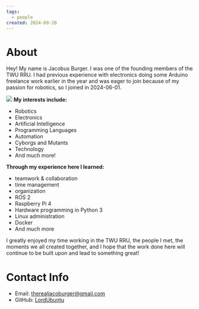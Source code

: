 ```yaml
---
tags:
  - people
created: 2024-09-20
---
```


# About
Hey! My name is Jacobus Burger. I was one of the founding members of the TWU RRU. I had previous experience with electronics doing some Arduino freelance work earlier in the year and was eager to join because of my passion for robotics, so I joined in 2024-06-01.

![](People/Jacobus%20Burger%20Picture.jpg)
**My interests include:**
- Robotics
- Electronics
- Artificial Intelligence
- Programming Languages
- Automation
- Cyborgs and Mutants
- Technology
- And much more!

**Through my experience here I learned:**
- teamwork & collaboration
- time management
- organization
- ROS 2
- Raspberry Pi 4
- Hardware programming in Python 3
- Linux administration
- Docker
- And much more

I greatly enjoyed my time working in the TWU RRU, the people I met, the moments we all created together, and I hope that the work done here will continue to be built upon and lead to something great!
# Contact Info
- Email: therealjacoburger@gmail.com
- GitHub: [LordUbuntu](https://www.github.com/LordUbuntu)